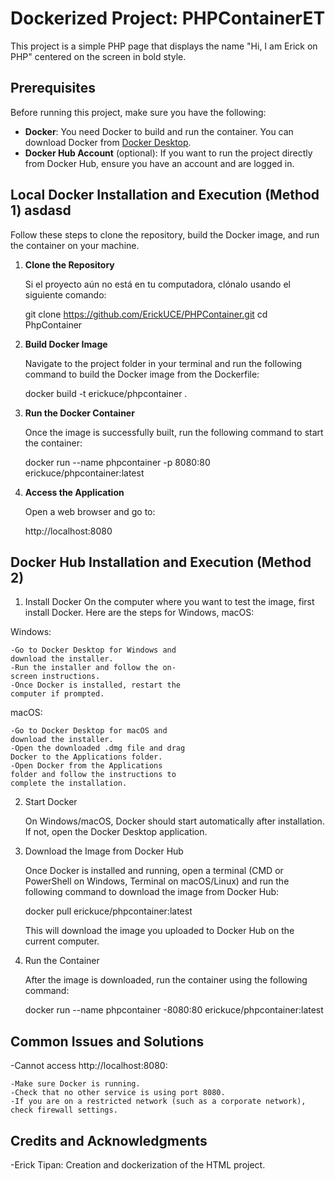 # Dockerized Project: PHPContainerET

This project is a simple PHP page that displays the name "Hi, I am Erick on PHP" centered on the screen in bold style. 

## Prerequisites

Before running this project, make sure you have the following:

- **Docker**: You need Docker to build and run the container. You can download Docker from [Docker Desktop](https://www.docker.com/products/docker-desktop).
- **Docker Hub Account** (optional): If you want to run the project directly from Docker Hub, ensure you have an account and are logged in.

## Local Docker Installation and Execution (Method 1) asdasd

Follow these steps to clone the repository, build the Docker image, and run the container on your machine.

1. **Clone the Repository**

   Si el proyecto aún no está en tu computadora, clónalo usando el siguiente comando:

   git clone <https://github.com/ErickUCE/PHPContainer.git>
   cd PhpContainer

2. **Build Docker Image**

   Navigate to the project folder in your terminal and run the following command to build the Docker image from the Dockerfile:

   docker build -t erickuce/phpcontainer .

3. **Run the Docker Container**

   Once the image is successfully built, run the following command to start the container:

   docker run --name phpcontainer -p 8080:80 erickuce/phpcontainer:latest


4. **Access the Application**

   Open a web browser and go to:

   http://localhost:8080


## Docker Hub Installation and Execution (Method 2)

1. Install Docker
   On the computer where you want to test the image, first install Docker. Here are the steps for Windows, macOS:

Windows:

    -Go to Docker Desktop for Windows and   
    download the installer.
    -Run the installer and follow the on- 
    screen instructions.
    -Once Docker is installed, restart the 
    computer if prompted.

macOS:

    -Go to Docker Desktop for macOS and 
    download the installer.
    -Open the downloaded .dmg file and drag 
    Docker to the Applications folder.
    -Open Docker from the Applications 
    folder and follow the instructions to 
    complete the installation.

2. Start Docker

    On Windows/macOS, Docker should start automatically after installation. If not, open the Docker Desktop application.

3. Download the Image from Docker Hub

    Once Docker is installed and running, open a terminal (CMD or PowerShell on Windows, Terminal on macOS/Linux) and run the following command to download the image from Docker Hub:

    docker pull erickuce/phpcontainer:latest

    This will download the image you uploaded to Docker Hub on the current computer.

4. Run the Container

    After the image is downloaded, run the container using the following command:

    docker run --name phpcontainer -8080:80 erickuce/phpcontainer:latest

## Common Issues and Solutions

-Cannot access http://localhost:8080:

    -Make sure Docker is running.
    -Check that no other service is using port 8080.
    -If you are on a restricted network (such as a corporate network), check firewall settings.

## Credits and Acknowledgments
-Erick Tipan: Creation and dockerization of the HTML project.